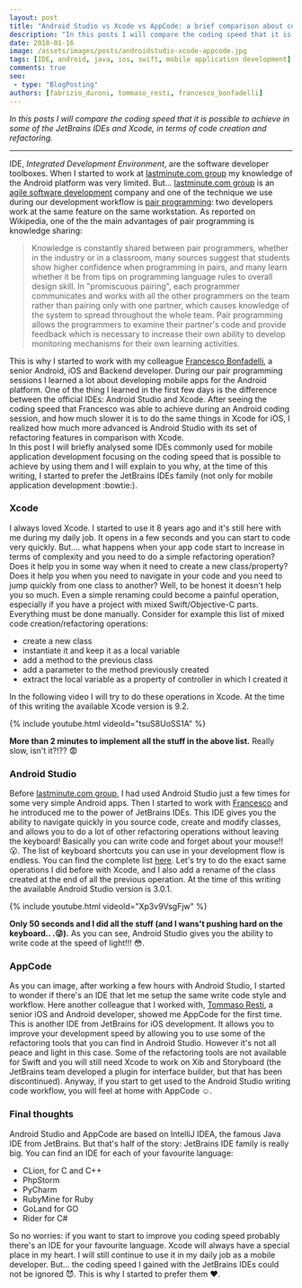 ```yaml
---
layout: post
title: "Android Studio vs Xcode vs AppCode: a brief comparison about coding speed"
description: "In this posts I will compare the coding speed that it is possible to achieve in some of the JetBrains IDEs and XCode, in terms of code creation and refactoring."
date: 2018-01-16
image: /assets/images/posts/androidstudio-xcode-appcode.jpg
tags: [IDE, android, java, ios, swift, mobile application development]
comments: true
seo:
 - type: "BlogPosting"
authors: [fabrizio_duroni, tommaso_resti, francesco_bonfadelli] 
---
```


*In this posts I will compare the coding speed that it is possible to achieve in some of the JetBrains 
 IDEs and Xcode, in terms of code creation and refactoring.*

---

IDE, *Integrated Development Environment*, are the software developer toolboxes. When I started to work at 
[lastminute.com group](http://www.lastminutegroup.com "lastminute.com group") my knowledge 
of the Android platform was very limited. But... [lastminute.com group](http://www.lastminutegroup.com "lastminute.com group") 
is an [agile software development](https://en.wikipedia.org/wiki/Agile_software_development "agile software development") company 
and one of the technique we use during our development workflow is [pair programming](https://en.wikipedia.org/wiki/Pair_programming "pair programming"): two developers work at the same feature on the same workstation. 
As reported on Wikipedia, one of the the main advantages of pair programming is knowledge sharing:
 
 >Knowledge is constantly shared between pair programmers, whether in the industry or in a classroom, many sources 
 suggest that students show higher confidence when programming in pairs, and many learn whether it be from tips on 
 programming language rules to overall design skill. In "promiscuous pairing", each programmer communicates and 
 works with all the other programmers on the team rather than pairing only with one partner, which causes knowledge 
 of the system to spread throughout the whole team. Pair programming allows the programmers to examine their 
 partner's code and provide feedback which is necessary to increase their own ability to develop monitoring 
 mechanisms for their own learning activities.

This is why I started to work with my colleague [Francesco Bonfadelli](https://www.linkedin.com/in/fbonfadelli/ 
"Francesco Bonfadelli"), a senior Android, iOS and Backend developer. During our pair programming sessions I learned a 
lot about developing mobile apps for the Android platform. One of the thing I learned in the first few days is the 
difference between the official IDEs: Android Studio and Xcode. After seeing the coding speed that Francesco was 
able to achieve during an Android coding session, and how much slower it is to do the same things
 in Xcode for iOS, I realized how much more advanced is Android Studio with its set of refactoring features in 
 comparison with Xcode.  
In this post I will briefly analysed some IDEs commonly used for mobile application development focusing on the 
coding speed that is possible to achieve by using them and I will explain to you why, at the
 time of this writing, I started to prefer the JetBrains IDEs family (not only for mobile application development 
 :bowtie:).
 
### Xcode
I always loved Xcode. I started to use it 8 years ago and it's still here with me during my daily job. It opens in a 
few seconds and you can start to code very quickly. But.... what happens when your app code start to increase in terms 
of complexity and you need to do a simple refactoring operation? Does it help you in some way when it need to create 
a new class/property? Does it help you when you need to navigate in your code and you need to jump quickly from one 
class to another? Well, to be honest it doesn't help you so much. Even a simple renaming could become a painful 
operation, especially if you have a project with mixed Swift/Objective-C parts. Everything must be done manually. 
Consider for example this list of mixed code creation/refactoring operations:

 * create a new class
 * instantiate it and keep it as a local variable 
 * add a method to the previous class
 * add a parameter to the method previously created
 * extract the local variable as a property of controller in which I created it
 
In the following video I will try to do these operations in Xcode. At the time of this writing the available Xcode 
version is 9.2.

{% include youtube.html videoId="tsuS8UoSS1A" %}

**More than 2 minutes to implement all the stuff in the above list.**
Really slow, isn't it?!?? :fearful:

### Android Studio
Before [lastminute.com group](http://www.lastminutegroup.com "lastminute.com group"), I had used Android Studio just 
a few times for some very simple Android apps. Then I started to work with [Francesco](https://www.linkedin.com/in/fbonfadelli/ "Francesco Bonfadelli") 
and he introduced me to the power of JetBrains IDEs. This IDE gives you the ability to navigate quickly in you source
 code, create and modify classes, and allows you to do a lot of other refactoring operations without leaving the 
 keyboard! Basically you can write code and forget about your mouse!! :open_mouth:. The list of keyboard shortcuts you 
 can use in your development flow is endless. You can find the complete list [here](https://developer.android.com/studio/intro/keyboard-shortcuts.html "Android studio keyboard shortcut"). 
Let's try to do the exact same operations I did before with Xcode, and I also add a rename of the class created at 
the end of all the previous operation. At the time of this writing the available Android Studio version is 3.0.1. 

{% include youtube.html videoId="Xp3v9VsgFjw" %}

**Only 50 seconds and I did all the stuff (and I wans't pushing hard on the keyboard..
.:stuck_out_tongue_winking_eye:).**
As you can see, Android Studio gives you the ability to write code at the speed of light!!! :flushed:.

### AppCode
As you can image, after working a few hours with Android Studio, I started to wonder if there's an IDE that let me 
setup the same write code style and workflow. Here another colleague that I worked with, [Tommaso Resti](https://www.linkedin.com/in/tommaso-resti-0ab5285a/ "Tommaso Resti"),
a senior iOS and Android developer, showed me AppCode for the first time. This is another IDE from JetBrains for iOS 
development. It allows you to improve your development speed by allowing you to use some of the refactoring tools 
that you can find in Android Studio. However it's not all peace and light in this case. Some of the refactoring tools
 are not available for Swift and you will still need Xcode to work on Xib and Storyboard (the JetBrains team 
 developed a plugin for interface builder, but that has been discontinued). 
 Anyway, if you start to get used to the Android Studio writing code workflow, you will feel at home with AppCode :relaxed:.

### Final thoughts 
Android Studio and AppCode are based on IntelliJ IDEA, the famous Java IDE from JetBrains. But that's half of 
the story: JetBrains IDE family is really big.
 You can find an IDE for each of your favourite language:
 * CLion, for C and C++
 * PhpStorm
 * PyCharm
 * RubyMine for Ruby
 * GoLand for GO
 * Rider for C#
 
So no worries: if you want to start to improve you coding speed probably there's an IDE for your favourite language. 
Xcode will always have a special place in my heart. I will still continue to use it in my daily job as a mobile 
developer. But... the coding speed I gained with the JetBrains IDEs could not be ignored :smiling_imp:. This is why I 
started to prefer them :heart:. 
